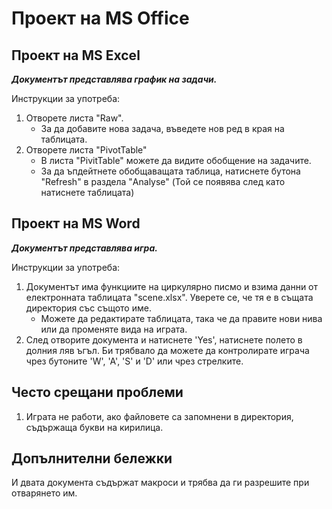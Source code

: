 # Проект на MS Office #

## Проект на MS Excel ##

***Документът представлява график на задачи.***

Инструкции за употреба:
1. Отворете листa "Raw".
    * За да добавите нова задача, въведете нов ред в края на таблицата.
2. Отворете листа "PivotTable"
    * В листа "PivitTable" можете да видите обобщение на задачите.
    * За да ъпдейтнете обобщаващата таблица, натиснете бутона "Refresh" в раздела "Analyse" (Той се появява след като натиснете таблицата) 

## Проект на MS Word ##

***Документът представлява игра.***

Инструкции за употреба: 
1. Документът има функциите на циркулярно писмо и взима данни от електронната таблицата "scene.xlsx". Уверете се, че тя е в същата директория със същото име.
    * Можете да редактирате таблицата, така че да правите нови нива или да променяте вида на играта.
2. След отворите документа и натиснете 'Yes', натиснете полето в долния ляв ъгъл. Би трябвало да можете да контролирате играча чрез бутоните 'W', 'A', 'S' и 'D' или чрез стрелките.
	
## Често срещани проблеми ##
1. Играта не работи, ако файловете са запомнени в директория, съдържаща букви на кирилица.
 
## Допълнителни бележки ##
И двата документа съдържат макроси и трябва да ги разрешите при отварянето им.
